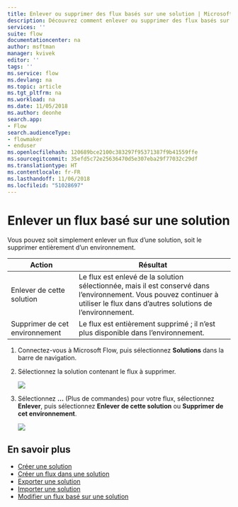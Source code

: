 ```yaml
---
title: Enlever ou supprimer des flux basés sur une solution | Microsoft Docs
description: Découvrez comment enlever ou supprimer des flux basés sur une solution.
services: ''
suite: flow
documentationcenter: na
author: msftman
manager: kvivek
editor: ''
tags: ''
ms.service: flow
ms.devlang: na
ms.topic: article
ms.tgt_pltfrm: na
ms.workload: na
ms.date: 11/05/2018
ms.author: deonhe
search.app:
- Flow
search.audienceType:
- flowmaker
- enduser
ms.openlocfilehash: 120689bce2100c383297f95371387f9b41559ffe
ms.sourcegitcommit: 35efd5c72e25636470d5e307eba29f77032c29df
ms.translationtype: HT
ms.contentlocale: fr-FR
ms.lasthandoff: 11/06/2018
ms.locfileid: "51028697"
---
```

# <a name="remove-a-solution-aware-flow"></a>Enlever un flux basé sur une solution

Vous pouvez soit simplement enlever un flux d’une solution, soit le supprimer entièrement d’un environnement.

Action|Résultat
------|-----------
Enlever de cette solution|Le flux est enlevé de la solution sélectionnée, mais il est conservé dans l’environnement. Vous pouvez continuer à utiliser le flux dans d’autres solutions de l’environnement.
Supprimer de cet environnement|Le flux est entièrement supprimé ; il n’est plus disponible dans l’environnement.

1. Connectez-vous à Microsoft Flow, puis sélectionnez **Solutions** dans la barre de navigation.
1. Sélectionnez la solution contenant le flux à supprimer.

   ![](./media/remove-solution-aware-flow/new-flow-inside-solution.png)
   
1. Sélectionnez **...** (Plus de commandes) pour votre flux, sélectionnez **Enlever**, puis sélectionnez **Enlever de cette solution** ou **Supprimer de cet environnement**.

   ![](./media/remove-solution-aware-flow/delete-flow-from-solution-options.png)

## <a name="learn-more"></a>En savoir plus

- [Créer une solution](./overview-solution-flows.md)
- [Créer un flux dans une solution](./create-flow-solution.md)
- [Exporter une solution](./export-flow-solution.md)
- [Importer une solution](./import-flow-solution.md)
- [Modifier un flux basé sur une solution](./edit-solution-aware-flow.md)
